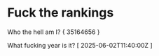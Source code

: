 # Fuck the rankings

Who the hell am I?
{ 35164656 }

What fucking year is it?
[ 2025-06-02T11:40:00Z ]
